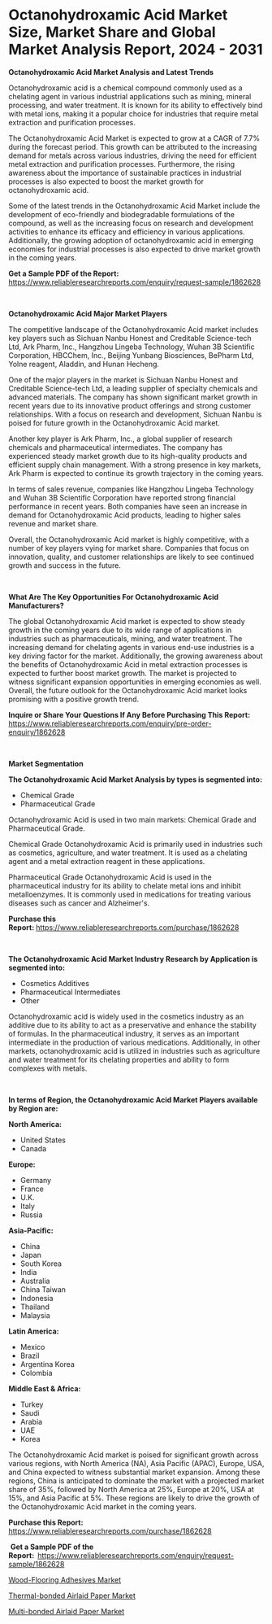 <p><h1>Octanohydroxamic Acid Market Size, Market Share and Global Market Analysis Report, 2024 - 2031</h1></p><p><strong>Octanohydroxamic Acid Market Analysis and Latest Trends</strong></p>
<p><p>Octanohydroxamic acid is a chemical compound commonly used as a chelating agent in various industrial applications such as mining, mineral processing, and water treatment. It is known for its ability to effectively bind with metal ions, making it a popular choice for industries that require metal extraction and purification processes.</p><p>The Octanohydroxamic Acid Market is expected to grow at a CAGR of 7.7% during the forecast period. This growth can be attributed to the increasing demand for metals across various industries, driving the need for efficient metal extraction and purification processes. Furthermore, the rising awareness about the importance of sustainable practices in industrial processes is also expected to boost the market growth for octanohydroxamic acid.</p><p>Some of the latest trends in the Octanohydroxamic Acid Market include the development of eco-friendly and biodegradable formulations of the compound, as well as the increasing focus on research and development activities to enhance its efficacy and efficiency in various applications. Additionally, the growing adoption of octanohydroxamic acid in emerging economies for industrial processes is also expected to drive market growth in the coming years.</p></p>
<p><strong>Get a Sample PDF of the Report:&nbsp;</strong> <a href="https://www.reliableresearchreports.com/enquiry/request-sample/1862628">https://www.reliableresearchreports.com/enquiry/request-sample/1862628</a></p>
<p>&nbsp;</p>
<p><strong>Octanohydroxamic Acid Major Market Players</strong></p>
<p><p>The competitive landscape of the Octanohydroxamic Acid market includes key players such as Sichuan Nanbu Honest and Creditable Science-tech Ltd, Ark Pharm, Inc., Hangzhou Lingeba Technology, Wuhan 3B Scientific Corporation, HBCChem, Inc., Beijing Yunbang Biosciences, BePharm Ltd, Yolne reagent, Aladdin, and Hunan Hecheng.</p><p>One of the major players in the market is Sichuan Nanbu Honest and Creditable Science-tech Ltd, a leading supplier of specialty chemicals and advanced materials. The company has shown significant market growth in recent years due to its innovative product offerings and strong customer relationships. With a focus on research and development, Sichuan Nanbu is poised for future growth in the Octanohydroxamic Acid market.</p><p>Another key player is Ark Pharm, Inc., a global supplier of research chemicals and pharmaceutical intermediates. The company has experienced steady market growth due to its high-quality products and efficient supply chain management. With a strong presence in key markets, Ark Pharm is expected to continue its growth trajectory in the coming years.</p><p>In terms of sales revenue, companies like Hangzhou Lingeba Technology and Wuhan 3B Scientific Corporation have reported strong financial performance in recent years. Both companies have seen an increase in demand for Octanohydroxamic Acid products, leading to higher sales revenue and market share.</p><p>Overall, the Octanohydroxamic Acid market is highly competitive, with a number of key players vying for market share. Companies that focus on innovation, quality, and customer relationships are likely to see continued growth and success in the future.</p></p>
<p>&nbsp;</p>
<p><strong>What Are The Key Opportunities For Octanohydroxamic Acid Manufacturers?</strong></p>
<p><p>The global Octanohydroxamic Acid market is expected to show steady growth in the coming years due to its wide range of applications in industries such as pharmaceuticals, mining, and water treatment. The increasing demand for chelating agents in various end-use industries is a key driving factor for the market. Additionally, the growing awareness about the benefits of Octanohydroxamic Acid in metal extraction processes is expected to further boost market growth. The market is projected to witness significant expansion opportunities in emerging economies as well. Overall, the future outlook for the Octanohydroxamic Acid market looks promising with a positive growth trend.</p></p>
<p><strong>Inquire or Share Your Questions If Any Before Purchasing This Report:</strong> <a href="https://www.reliableresearchreports.com/enquiry/pre-order-enquiry/1862628">https://www.reliableresearchreports.com/enquiry/pre-order-enquiry/1862628</a></p>
<p>&nbsp;</p>
<p><strong>Market Segmentation</strong></p>
<p><strong>The Octanohydroxamic Acid Market Analysis by types is segmented into:</strong></p>
<p><ul><li>Chemical Grade</li><li>Pharmaceutical Grade</li></ul></p>
<p><p>Octanohydroxamic Acid is used in two main markets: Chemical Grade and Pharmaceutical Grade. </p><p>Chemical Grade Octanohydroxamic Acid is primarily used in industries such as cosmetics, agriculture, and water treatment. It is used as a chelating agent and a metal extraction reagent in these applications.</p><p>Pharmaceutical Grade Octanohydroxamic Acid is used in the pharmaceutical industry for its ability to chelate metal ions and inhibit metalloenzymes. It is commonly used in medications for treating various diseases such as cancer and Alzheimer's.</p></p>
<p><strong>Purchase this Report:&nbsp;</strong><a href="https://www.reliableresearchreports.com/purchase/1862628">https://www.reliableresearchreports.com/purchase/1862628</a></p>
<p>&nbsp;</p>
<p><strong>The Octanohydroxamic Acid Market Industry Research by Application is segmented into:</strong></p>
<p><ul><li>Cosmetics Additives</li><li>Pharmaceutical Intermediates</li><li>Other</li></ul></p>
<p><p>Octanohydroxamic acid is widely used in the cosmetics industry as an additive due to its ability to act as a preservative and enhance the stability of formulas. In the pharmaceutical industry, it serves as an important intermediate in the production of various medications. Additionally, in other markets, octanohydroxamic acid is utilized in industries such as agriculture and water treatment for its chelating properties and ability to form complexes with metals.</p></p>
<p>&nbsp;</p>
<p><strong>In terms of Region, the Octanohydroxamic Acid Market Players available by Region are:</strong></p>
<p>
    <p> <strong> North America: </strong>
        <ul>
            <li>United States</li>
            <li>Canada</li>
        </ul>
        </p> 
    <p> <strong> Europe: </strong>
        <ul>
            <li>Germany</li>
            <li>France</li>
            <li>U.K.</li>
            <li>Italy</li>
            <li>Russia</li>
        </ul>
        </p> 
    <p> <strong> Asia-Pacific: </strong>
        <ul>
            <li>China</li>
            <li>Japan</li>
            <li>South Korea</li>
            <li>India</li>
            <li>Australia</li>
            <li>China Taiwan</li>
            <li>Indonesia</li>
            <li>Thailand</li>
            <li>Malaysia</li>
        </ul>
        </p> 
    <p> <strong> Latin America: </strong>
        <ul>
            <li>Mexico</li>
            <li>Brazil</li>
            <li>Argentina Korea</li>
            <li>Colombia</li>
        </ul>
        </p> 
    <p> <strong> Middle East & Africa: </strong>
        <ul>
            <li>Turkey</li>
            <li>Saudi</li>
            <li>Arabia</li>
            <li>UAE</li>
            <li>Korea</li>
        </ul>
    </p>
    </p>
<p><p>The Octanohydroxamic Acid market is poised for significant growth across various regions, with North America (NA), Asia Pacific (APAC), Europe, USA, and China expected to witness substantial market expansion. Among these regions, China is anticipated to dominate the market with a projected market share of 35%, followed by North America at 25%, Europe at 20%, USA at 15%, and Asia Pacific at 5%. These regions are likely to drive the growth of the Octanohydroxamic Acid market in the coming years.</p></p>
<p><strong>Purchase this Report: </strong><a href="https://www.reliableresearchreports.com/purchase/1862628">https://www.reliableresearchreports.com/purchase/1862628</a></p>
<p>&nbsp;<strong>Get a Sample PDF of the Report:&nbsp;&nbsp;</strong><a href="https://www.reliableresearchreports.com/enquiry/request-sample/1862628">https://www.reliableresearchreports.com/enquiry/request-sample/1862628</a></p>
<p><strong></strong></p>
<p><p><a href="https://view.publitas.com/reportprime-1/wood-flooring-adhesives-market-dynamics-2023-2030-also-about-its-market-trends-projections-and-opportunities/">Wood-Flooring Adhesives Market</a></p><p><a href="https://view.publitas.com/reportprime-1/thermal-bonded-airlaid-paper-market-growth-market-trends-covid-19-impact-and-forecasts-for-period-from-2023-2030/">Thermal-bonded Airlaid Paper Market</a></p><p><a href="https://view.publitas.com/reportprime-1/multi-bonded-airlaid-paper-market-provides-a-comprehensive-analysis-including-a-macro-overview-of-the-market-as-well-as-micro-details-such-as-market-size-and-competitive-landscape/">Multi-bonded Airlaid Paper Market</a></p></p>